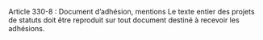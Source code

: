 Article 330-8 : Document d’adhésion, mentions
Le texte entier des projets de statuts doit être reproduit sur tout document destiné à recevoir les adhésions.
